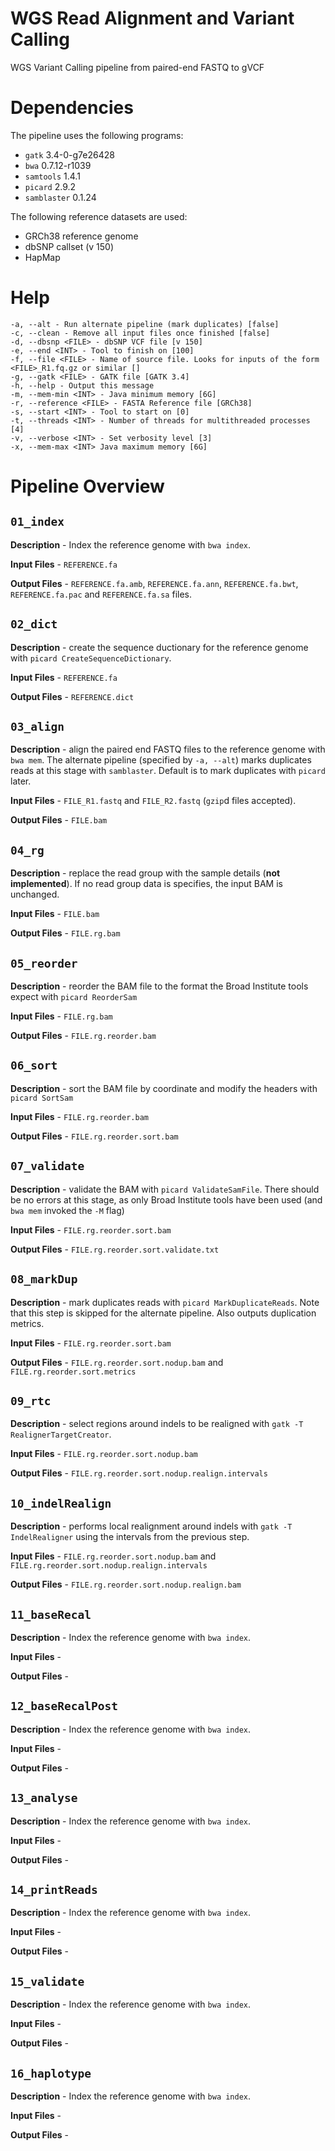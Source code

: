 # WGS Read Alignment and Variant Calling
WGS Variant Calling pipeline from paired-end FASTQ to gVCF

# Dependencies
The pipeline uses the following programs: 
- `gatk` 3.4-0-g7e26428
- `bwa` 0.7.12-r1039
- `samtools` 1.4.1
- `picard` 2.9.2
- `samblaster` 0.1.24

The following reference datasets are used: 
- GRCh38 reference genome
- dbSNP callset (v 150)
- HapMap

# Help
```
-a, --alt - Run alternate pipeline (mark duplicates) [false]
-c, --clean - Remove all input files once finished [false] 
-d, --dbsnp <FILE> - dbSNP VCF file [v 150]
-e, --end <INT> - Tool to finish on [100]
-f, --file <FILE> - Name of source file. Looks for inputs of the form <FILE>_R1.fq.gz or similar []
-g, --gatk <FILE> - GATK file [GATK 3.4]
-h, --help - Output this message
-m, --mem-min <INT> - Java minimum memory [6G]
-r, --reference <FILE> - FASTA Reference file [GRCh38]
-s, --start <INT> - Tool to start on [0]
-t, --threads <INT> - Number of threads for multithreaded processes [4]
-v, --verbose <INT> - Set verbosity level [3]
-x, --mem-max <INT> Java maximum memory [6G] 
 ```
 
# Pipeline Overview

## `01_index`
**Description** - Index the reference genome with `bwa index`. 

**Input Files** - `REFERENCE.fa`

**Output Files** - `REFERENCE.fa.amb`, `REFERENCE.fa.ann`, `REFERENCE.fa.bwt`, `REFERENCE.fa.pac` and `REFERENCE.fa.sa` files. 

## `02_dict`
**Description** - create the sequence ductionary for the reference genome with `picard CreateSequenceDictionary`. 

**Input Files** - `REFERENCE.fa`

**Output Files** - `REFERENCE.dict`

## `03_align`
**Description** - align the paired end FASTQ files to the reference genome with `bwa mem`. The alternate pipeline (specified by `-a, --alt`) marks duplicates reads at this stage with `samblaster`. Default is to mark duplicates with `picard` later. 

**Input Files** - `FILE_R1.fastq` and `FILE_R2.fastq` (`gzip`d files accepted). 

**Output Files** - `FILE.bam`

## `04_rg`
**Description** - replace the read group with the sample details (**not implemented**). If no read group data is specifies, the input BAM is unchanged. 

**Input Files** - `FILE.bam`

**Output Files** - `FILE.rg.bam`

## `05_reorder`
**Description** - reorder the BAM file to the format the Broad Institute tools expect with `picard ReorderSam`

**Input Files** - `FILE.rg.bam`

**Output Files** - `FILE.rg.reorder.bam`

## `06_sort`
**Description** - sort the BAM file by coordinate and modify the headers with `picard SortSam` 

**Input Files** - `FILE.rg.reorder.bam`

**Output Files** - `FILE.rg.reorder.sort.bam`

## `07_validate`
**Description** - validate the BAM with `picard ValidateSamFile`. There should be no errors at this stage, as only Broad Institute tools have been used (and `bwa mem` invoked the `-M` flag)

**Input Files** - `FILE.rg.reorder.sort.bam`

**Output Files** - `FILE.rg.reorder.sort.validate.txt`

## `08_markDup`
**Description** - mark duplicates reads with `picard MarkDuplicateReads`. Note that this step is skipped for the alternate pipeline. Also outputs duplication metrics. 

**Input Files** - `FILE.rg.reorder.sort.bam`

**Output Files** - `FILE.rg.reorder.sort.nodup.bam` and `FILE.rg.reorder.sort.metrics`

## `09_rtc`
**Description** - select regions around indels to be realigned with `gatk -T RealignerTargetCreator`. 

**Input Files** - `FILE.rg.reorder.sort.nodup.bam`

**Output Files** - `FILE.rg.reorder.sort.nodup.realign.intervals`

## `10_indelRealign`
**Description** - performs local realignment around indels with `gatk -T IndelRealigner` using the intervals from the previous step. 

**Input Files** - `FILE.rg.reorder.sort.nodup.bam` and `FILE.rg.reorder.sort.nodup.realign.intervals`

**Output Files** - `FILE.rg.reorder.sort.nodup.realign.bam`

## `11_baseRecal`
**Description** - Index the reference genome with `bwa index`. 

**Input Files** - 

**Output Files** -

## `12_baseRecalPost`
**Description** - Index the reference genome with `bwa index`. 

**Input Files** - 

**Output Files** -

## `13_analyse`
**Description** - Index the reference genome with `bwa index`. 

**Input Files** - 

**Output Files** -

## `14_printReads`
**Description** - Index the reference genome with `bwa index`. 

**Input Files** - 

**Output Files** -

## `15_validate`
**Description** - Index the reference genome with `bwa index`. 

**Input Files** - 

**Output Files** -

## `16_haplotype`
**Description** - Index the reference genome with `bwa index`. 

**Input Files** - 

**Output Files** -
